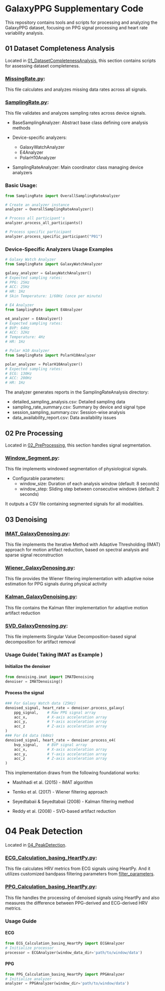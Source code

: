 # GalaxyPPG Supplementary Code
This repository contains tools and scripts for processing and analyzing the GalaxyPPG dataset, focusing on PPG signal processing and heart rate variability analysis.
## 01 Dataset Completeness Analysis
Located in [01_DatasetCompletenessAnalysis](01_DatasetCompletenessAnalysis), this section contains scripts for assessing dataset completeness.

### [MissingRate.py](00_RawDataCheck%2F00_MissingRate.py): 

This file calculates and analyzes missing data rates across all signals.

### [SamplingRate.py](01_DatasetCompletenessAnalysis%2FSamplingRate.py):

This file validates and analyzes sampling rates across device signals.

- BaseSamplingAnalyzer: Abstract base class defining core analysis methods

- Device-specific analyzers:
  - GalaxyWatchAnalyzer 
  - E4Analyzer
  - PolarH10Analyzer

- SamplingRateAnalyzer: Main coordinator class managing device analyzers


### Basic Usage:
``` python
from SamplingRate import OverallSamplingRateAnalyzer

# Create an analyzer instance
analyzer = OverallSamplingRateAnalyzer()

# Process all participant's
analyzer.process_all_participants()

# Process specific participant
analyzer.process_specific_participant("P01")
```
### Device-Specific Analyzers Usage Examples
```python
# Galaxy Watch Analyzer
from SamplingRate import GalaxyWatchAnalyzer

galaxy_analyzer = GalaxyWatchAnalyzer()
# Expected sampling rates:
# PPG: 25Hz
# ACC: 25Hz
# HR: 1Hz
# Skin Temperature: 1/60Hz (once per minute)

# E4 Analyzer
from SamplingRate import E4Analyzer

e4_analyzer = E4Analyzer()
# Expected sampling rates:
# BVP: 64Hz
# ACC: 32Hz
# Temperature: 4Hz
# HR: 1Hz

# Polar H10 Analyzer
from SamplingRate import PolarH10Analyzer

polar_analyzer = PolarH10Analyzer()
# Expected sampling rates:
# ECG: 130Hz
# ACC: 200Hz
# HR: 1Hz
```

The analyzer generates reports in the SamplingRateAnalysis directory:
- detailed_sampling_analysis.csv: Detailed sampling data
- sampling_rate_summary.csv: Summary by device and signal type
- session_sampling_summary.csv: Session-wise analysis
- data_availability_report.csv: Data availability issues


## 02 Pre Processing

Located in [02_PreProcessing](02_PreProcessing), this section handles signal segmentation.

### [Window_Segment.py](02_PreProcessing%2FWindow_Segment.py): 
This file implements windowed segmentation of physiological signals.

- Configurable parameters:
  - window_size: Duration of each analysis window (default: 8 seconds)
  - window_step: Sliding step between consecutive windows (default: 2 seconds)

It outputs a CSV file containing segmented signals for all modalities.

## 03 Denoising 

### [IMAT_GalaxyDenosing.py](02_Denosing%2FIMAT_GalaxyDenosing.py): 

This file implements the Iterative Method with Adaptive Thresholding (IMAT) approach for motion artifact reduction, based on spectral analysis and sparse signal reconstruction
### [Wiener_GalaxyDenosing.py](02_Denosing%2FWiener_GalaxyDenosing.py): 
This file provides the Wiener filtering implementation with adaptive noise estimation for PPG signals during physical activity
### [Kalman_GalaxyDenoising.py](02_Denosing%2FKalman_GalaxyDenoising.py): 
This file contains the Kalman filter implementation for adaptive motion artifact reduction
### [SVD_GalaxyDenosing.py](02_Denosing%2FSVD_GalaxyDenosing.py): 
This file implements Singular Value Decomposition-based signal decomposition for artifact removal
### Usage Guide( Taking IMAT as Example )
#### Initialize the denoiser
```python
from denoising.imat import IMATDenoising
denoiser = IMATDenoising()
```
#### Process the signal
```python
### For Galaxy Watch data (25Hz)
denoised_signal, heart_rate = denoiser.process_galaxy(
    ppg_signal,    # Raw PPG signal array
    acc_x,         # X-axis acceleration array
    acc_y,         # Y-axis acceleration array
    acc_z          # Z-axis acceleration array
)
### For E4 data (64Hz)
denoised_signal, heart_rate = denoiser.process_e4(
    bvp_signal,    # BVP signal array
    acc_x,         # X-axis acceleration array
    acc_y,         # Y-axis acceleration array
    acc_z          # Z-axis acceleration array
)
```

This implementation draws from the following foundational works:

- Mashhadi et al. (2015) - IMAT algorithm

- Temko et al. (2017) - Wiener filtering approach

- Seyedtabaii & Seyedtabaii (2008) - Kalman filtering method

- Reddy et al. (2008) - SVD-based artifact reduction
# 04 Peak Detection

Located in [04_PeakDetection](04_PeakDetection).
### [ECG_Calculation_basing_HeartPy.py](04_PeakDetection%2FECG_Calculation_basing_HeartPy.py): 
This file calculates HRV metrics from ECG signals using HeartPy.
And it utilizes customized bandpass filtering parameters from [filter_parameters](01_WindowSegment%2Ffilter_parameters).
### [PPG_Calculation_basing_HeartPy.py](04_PeakDetection%2FPPG_Calculation_basing_HeartPy.py): 
This file handles the processing of denoised signals using HeartPy and also measures the difference between PPG-derived and ECG-derived HRV metrics.

### Usage Guide
#### ECG
```` python
from ECG_Calculation_basing_HeartPy import ECGAnalyzer
# Initialize processor
processor = ECGAnalyzer(window_data_dir='path/to/window/data')
````
#### PPG
```` python
from PPG_Calculation_basing_HeartPy import PPGAnalyzer
# Initialize analyzer
analyzer = PPGAnalyzer(window_dir='path/to/window/data')
````